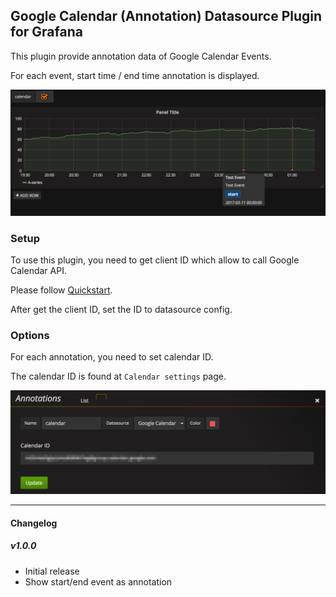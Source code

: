 ## Google Calendar (Annotation) Datasource Plugin for Grafana

This plugin provide annotation data of Google Calendar Events.

For each event, start time / end time annotation is displayed.

![](https://raw.githubusercontent.com/mtanda/grafana-google-calendar-datasource/master/dist/images/calendar.png)

### Setup

To use this plugin, you need to get client ID which allow to call Google Calendar API.

Please follow [Quickstart](https://developers.google.com/google-apps/calendar/quickstart/js).

After get the client ID, set the ID to datasource config.

### Options

For each annotation, you need to set calendar ID.

The calendar ID is found at `Calendar settings` page.

![](https://raw.githubusercontent.com/mtanda/grafana-google-calendar-datasource/master/dist/images/annotation_config.png)

------

#### Changelog

##### v1.0.0
- Initial release
- Show start/end event as annotation
